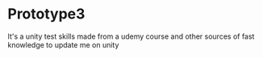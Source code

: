 # Prototype3
It's a unity test skills made from a udemy course and other sources of fast knowledge to update me on unity
